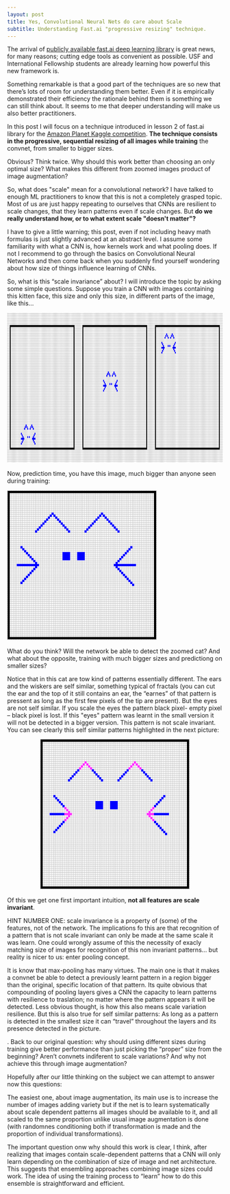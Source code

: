 ```yaml
---
layout: post
title: Yes, Convolutional Neural Nets do care about Scale
subtitle: Understanding Fast.ai "progressive resizing" technique. 
---
```


The arrival of  [publicly available fast.ai deep learning library](https://github.com/fastai/fastai/tree/master/courses/dl1) is great news, for many reasons; cutting edge tools as convenient as possible. USF  and International Fellowship students are already learning how powerful this new framework is.

Something remarkable is that a good part of the techniques are so new that there’s lots of room for understanding them better. Even if it is empirically demonstrated their efficiency the rationale behind them is something we can still think about. It seems to me that deeper understanding will make us also better practitioners.

In this post I will focus on a technique introduced in lesson 2 of fast.ai library for the [Amazon Planet Kaggle competition](https://www.kaggle.com/c/planet-understanding-the-amazon-from-space). **The technique consists in the progressive, sequential resizing of all images while training** the convnet, from smaller to bigger sizes.

Obvious? Think twice. Why should this work better than choosing an only optimal size?  What makes this different from zoomed images product of image augmentation? 

So, what does "scale" mean for a convolutional network? I have talked to enough ML practitioners to know that this is not a completely grasped topic. Most of us are just happy repeating to ourselves that CNNs are resilient to scale changes, that they learn patterns even if scale changes. But **do we really understand how, or to what extent scale "doesn't matter"?** 

I have to give a little warning; this post, even if not including heavy math formulas is just slightly advanced at an abstract level. I assume some familiarity with what a CNN is, how kernels work and what pooling does. If not I recommend to go through the basics on Convolutional Neural Networks and then come back when you suddenly find yourself wondering about how size of things influence learning of CNNs.

So, what is this “scale invariance” about? I will introduce the topic by asking some simple questions. Suppose you  train a CNN with images containing this kitten face, this size and only this size, in different parts of the image, like this…


<img src="/img/imagenes1.PNG" height="350" width="850"> 

Now, prediction time, you have this image, much bigger than anyone seen during training:

<img src="/img/imagenes2.PNG" height="350" width="350"> 

What do you think? Will the network be able to detect the zoomed cat? And what about the opposite, training with much bigger sizes and predictiong on smaller sizes?


Notice that in this cat are tow kind of patterns essentially different. The ears and the wiskers are self similar, something typical of fractals (you can cut the ear and the top of it still contains an ear, the “earnes” of that pattern is pressent as long as the first few pixels of the tip are present). But the eyes are not self similar. If you scale the eyes the pattern black pixel- empty pixel – black pixel is lost. If this "eyes" pattern was learnt in the small version it will not be detected in  a bigger version. This pattern is not scale invariant. You can see clearly this self similar patterns highlighted in the next picture:

<center>
<img src="/img/imagenes3.PNG" height="350" width="350"> 
</center>

Of this we get one first important intuition, **not all features are scale invariant**.

HINT NUMBER ONE: scale invariance is a property of (some) of the features, not of the network. The implications fo this are that recognition of a pattern that is not scale invariant can only be made at the same scale it was learn. One could wrongly assume of this the necessity of exacly matching size  of images for recognition of this non invariant patterns… but reality is nicer to us: enter pooling concept.

It is know that max-pooling has many virtues. The main one is that it makes a convnet be able to detect a previously learnt pattern in a region bigger than the original, specific location of that pattern. Its quite obvious that compounding of pooling layers gives a CNN the capacity to learn patterns with resilience to  traslation; no matter where the pattern appears it will be detected. Less obvious thought, is how this also means scale variation resilience. But this is also true for self similar patterns: As long as a pattern is detected in the smallest size it can “travel” throughout the layers and its presence detected in the picture. 

. Back to our original question: why should using different sizes during training give better performance than just picking the “proper” size from the beginning? Aren’t convnets indiferent to scale variations? And why not achieve this through image augmentation?

Hopefully after our little thinking on the subject we can attempt to answer now this questions: 

The easiest one, about image augmentation, its main use is to increase the number of images adding variety but if the net is to learn systematically about scale dependent patterns all images should be available to it, and all scaled to the same proportion unlike usual image augmentation is done (with randomnes conditioning both if transformation is made and the proportion of individual transformations).

The important question onw why should this work is clear, I think, after realizing that images contain scale-dependent patterns that a CNN will only learn depending on the combination of size of image and  net architecture. This suggests that ensembling approaches combining image sizes could work. The idea of using the training process to “learn” how to do this ensemble is straightforward and efficient.
